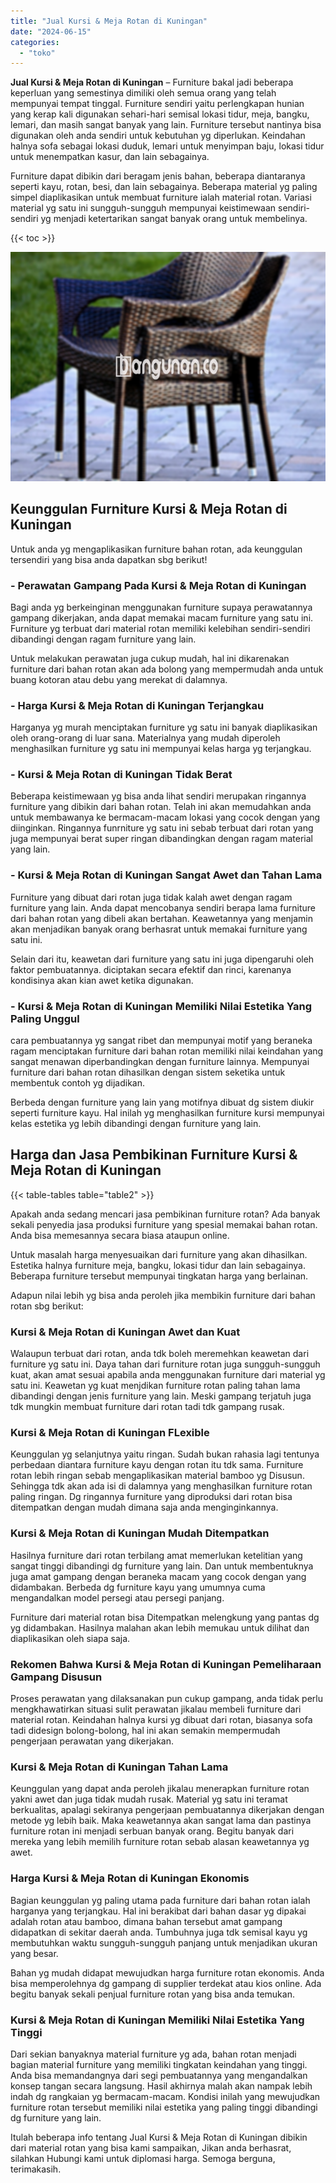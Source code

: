 ```yaml
---
title: "Jual Kursi & Meja Rotan di Kuningan"
date: "2024-06-15"
categories: 
  - "toko"
---
```


**Jual Kursi & Meja Rotan di Kuningan** – Furniture bakal jadi beberapa keperluan yang semestinya dimiliki oleh semua orang yang telah mempunyai tempat tinggal. Furniture sendiri yaitu perlengkapan hunian yang kerap kali digunakan sehari-hari semisal lokasi tidur, meja, bangku, lemari, dan masih sangat banyak yang lain. Furniture tersebut nantinya bisa digunakan oleh anda sendiri untuk kebutuhan yg diperlukan. Keindahan halnya sofa sebagai lokasi duduk, lemari untuk menyimpan baju, lokasi tidur untuk menempatkan kasur, dan lain sebagainya.

Furniture dapat dibikin dari beragam jenis bahan, beberapa diantaranya seperti kayu, rotan, besi, dan lain sebagainya. Beberapa material yg paling simpel diaplikasikan untuk membuat furniture ialah material rotan. Variasi material yg satu ini sungguh-sungguh mempunyai keistimewaan sendiri-sendiri yg menjadi ketertarikan sangat banyak orang untuk membelinya.

{{< toc >}}

![Jual Kursi & Meja Rotan di Kuningan](/images/kursi-meja-rotan-murah29.png)

## Keunggulan Furniture Kursi & Meja Rotan di Kuningan

Untuk anda yg mengaplikasikan furniture bahan rotan, ada keunggulan tersendiri yang bisa anda dapatkan sbg berikut!

### \- Perawatan Gampang Pada Kursi & Meja Rotan di Kuningan

Bagi anda yg berkeinginan menggunakan furniture supaya perawatannya gampang dikerjakan, anda dapat memakai macam furniture yang satu ini. Furniture yg terbuat dari material rotan memiliki kelebihan sendiri-sendiri dibandingi dengan ragam furniture yang lain.

Untuk melakukan perawatan juga cukup mudah, hal ini dikarenakan furniture dari bahan rotan akan ada bolong yang mempermudah anda untuk buang kotoran atau debu yang merekat di dalamnya.

### \- Harga Kursi & Meja Rotan di Kuningan Terjangkau

Harganya yg murah menciptakan furniture yg satu ini banyak diaplikasikan oleh orang-orang di luar sana. Materialnya yang mudah diperoleh menghasilkan furniture yg satu ini mempunyai kelas harga yg terjangkau.

### \- Kursi & Meja Rotan di Kuningan Tidak Berat

Beberapa keistimewaan yg bisa anda lihat sendiri merupakan ringannya furniture yang dibikin dari bahan rotan. Telah ini akan memudahkan anda untuk membawanya ke bermacam-macam lokasi yang cocok dengan yang diinginkan. Ringannya funrniture yg satu ini sebab terbuat dari rotan yang juga mempunyai berat super ringan dibandingkan dengan ragam material yang lain.

### \- Kursi & Meja Rotan di Kuningan Sangat Awet dan Tahan Lama

Furniture yang dibuat dari rotan juga tidak kalah awet dengan ragam furniture yang lain. Anda dapat mencobanya sendiri berapa lama furniture dari bahan rotan yang dibeli akan bertahan. Keawetannya yang menjamin akan menjadikan banyak orang berhasrat untuk memakai furniture yang satu ini.

Selain dari itu, keawetan dari furniture yang satu ini juga dipengaruhi oleh faktor pembuatannya. diciptakan secara efektif dan rinci, karenanya kondisinya akan kian awet ketika digunakan.

### \- Kursi & Meja Rotan di Kuningan Memiliki Nilai Estetika Yang Paling Unggul

cara pembuatannya yg sangat ribet dan mempunyai motif yang beraneka ragam menciptakan furniture dari bahan rotan memiliki nilai keindahan yang sangat menawan diperbandingkan dengan furniture lainnya. Mempunyai furniture dari bahan rotan dihasilkan dengan sistem seketika untuk membentuk contoh yg dijadikan.

Berbeda dengan furniture yang lain yang motifnya dibuat dg sistem diukir seperti furniture kayu. Hal inilah yg menghasilkan furniture kursi mempunyai kelas estetika yg lebih dibandingi dengan furniture yang lain.

## Harga dan Jasa Pembikinan Furniture Kursi & Meja Rotan di Kuningan

{{< table-tables table="table2" >}}

Apakah anda sedang mencari jasa pembikinan furniture rotan? Ada banyak sekali penyedia jasa produksi furniture yang spesial memakai bahan rotan. Anda bisa memesannya secara biasa ataupun online.

Untuk masalah harga menyesuaikan dari furniture yang akan dihasilkan. Estetika halnya furniture meja, bangku, lokasi tidur dan lain sebagainya. Beberapa furniture tersebut mempunyai tingkatan harga yang berlainan.

Adapun nilai lebih yg bisa anda peroleh jika membikin furniture dari bahan rotan sbg berikut:

### Kursi & Meja Rotan di Kuningan Awet dan Kuat

Walaupun terbuat dari rotan, anda tdk boleh meremehkan keawetan dari furniture yg satu ini. Daya tahan dari furniture rotan juga sungguh-sungguh kuat, akan amat sesuai apabila anda menggunakan furniture dari material yg satu ini. Keawetan yg kuat menjdikan furniture rotan paling tahan lama dibandingi dengan jenis furniture yang lain. Meski gampang terjatuh juga tdk mungkin membuat furniture dari rotan tadi tdk gampang rusak.

### Kursi & Meja Rotan di Kuningan FLexible

Keunggulan yg selanjutnya yaitu ringan. Sudah bukan rahasia lagi tentunya perbedaan diantara furniture kayu dengan rotan itu tdk sama. Furniture rotan lebih ringan sebab mengaplikasikan material bamboo yg Disusun. Sehingga tdk akan ada isi di dalamnya yang menghasilkan furniture rotan paling ringan. Dg ringannya furniture yang diproduksi dari rotan bisa ditempatkan dengan mudah dimana saja anda menginginkannya.

### Kursi & Meja Rotan di Kuningan Mudah Ditempatkan

Hasilnya furniture dari rotan terbilang amat memerlukan ketelitian yang sangat tinggi dibandingi dg furniture yang lain. Dan untuk membentuknya juga amat gampang dengan beraneka macam yang cocok dengan yang didambakan. Berbeda dg furniture kayu yang umumnya cuma mengandalkan model persegi atau persegi panjang.

Furniture dari material rotan bisa Ditempatkan melengkung yang pantas dg yg didambakan. Hasilnya malahan akan lebih memukau untuk dilihat dan diaplikasikan oleh siapa saja.

### Rekomen Bahwa Kursi & Meja Rotan di Kuningan Pemeliharaan Gampang Disusun

Proses perawatan yang dilaksanakan pun cukup gampang, anda tidak perlu mengkhawatirkan situasi sulit perawatan jikalau membeli furniture dari material rotan. Keindahan halnya kursi yg dibuat dari rotan, biasanya sofa tadi didesign bolong-bolong, hal ini akan semakin mempermudah pengerjaan perawatan yang dikerjakan.

### Kursi & Meja Rotan di Kuningan Tahan Lama

Keunggulan yang dapat anda peroleh jikalau menerapkan furniture rotan yakni awet dan juga tidak mudah rusak. Material yg satu ini teramat berkualitas, apalagi sekiranya pengerjaan pembuatannya dikerjakan dengan metode yg lebih baik. Maka keawetannya akan sangat lama dan pastinya furniture rotan ini menjadi serbuan banyak orang. Begitu banyak dari mereka yang lebih memilih furniture rotan sebab alasan keawetannya yg awet.

### Harga Kursi & Meja Rotan di Kuningan Ekonomis

Bagian keunggulan yg paling utama pada furniture dari bahan rotan ialah harganya yang terjangkau. Hal ini berakibat dari bahan dasar yg dipakai adalah rotan atau bamboo, dimana bahan tersebut amat gampang didapatkan di sekitar daerah anda. Tumbuhnya juga tdk semisal kayu yg membutuhkan waktu sungguh-sungguh panjang untuk menjadikan ukuran yang besar.

Bahan yg mudah didapat mewujudkan harga furniture rotan ekonomis. Anda bisa memperolehnya dg gampang di supplier terdekat atau kios online. Ada begitu banyak sekali penjual furniture rotan yang bisa anda temukan.

### Kursi & Meja Rotan di Kuningan Memiliki Nilai Estetika Yang Tinggi

Dari sekian banyaknya material furniture yg ada, bahan rotan menjadi bagian material furniture yang memiliki tingkatan keindahan yang tinggi. Anda bisa memandangnya dari segi pembuatannya yang mengandalkan konsep tangan secara langsung. Hasil akhirnya malah akan nampak lebih indah dg rangkaian yg bermacam-macam. Kondisi inilah yang mewujudkan furniture rotan tersebut memiliki nilai estetika yang paling tinggi dibandingi dg furniture yang lain.

Itulah beberapa info tentang Jual Kursi & Meja Rotan di Kuningan dibikin dari material rotan yang bisa kami sampaikan, Jikan anda berhasrat, silahkan Hubungi kami untuk diplomasi harga. Semoga berguna, terimakasih.
